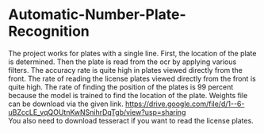 # Automatic-Number-Plate-Recognition
The project works for plates with a single line.
First, the location of the plate is determined. Then the plate is read from the ocr by applying various filters. 
The accuracy rate is quite high in plates viewed directly from the front.
The rate of reading the license plates viewed directly from the front is quite high.
The rate of finding the position of the plates is 99 percent because the model is trained to find the location of the plate.
Weights file can be download via the given link. https://drive.google.com/file/d/1--6-uBZccLE_vqQOUtnKwNSnihrDqTgb/view?usp=sharing   
You also need to download tesseract if you want to read the license plates.
